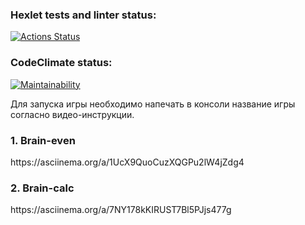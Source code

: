 ### Hexlet tests and linter status:
[![Actions Status](https://github.com/Checke12ed/frontend-project-44/workflows/hexlet-check/badge.svg)](https://github.com/Checke12ed/frontend-project-44/actions)

### CodeClimate status:
[![Maintainability](https://api.codeclimate.com/v1/badges/12e05b9cef716a55a837/maintainability)](https://codeclimate.com/github/Checke12ed/frontend-project-44/maintainability)

Для запуска игры необходимо напечать в консоли название игры согласно видео-инструкции.

<h3>1. Brain-even</h3>
https://asciinema.org/a/1UcX9QuoCuzXQGPu2lW4jZdg4

<h3>2. Brain-calc</h3>
https://asciinema.org/a/7NY178kKIRUST7Bl5PJjs477g
